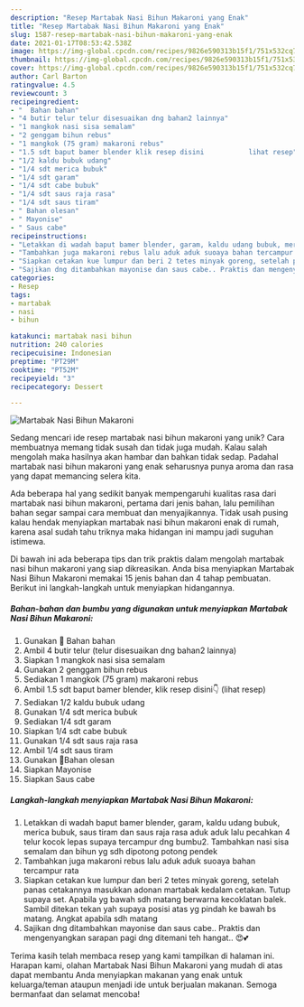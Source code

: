 ```yaml
---
description: "Resep Martabak Nasi Bihun Makaroni yang Enak"
title: "Resep Martabak Nasi Bihun Makaroni yang Enak"
slug: 1587-resep-martabak-nasi-bihun-makaroni-yang-enak
date: 2021-01-17T08:53:42.538Z
image: https://img-global.cpcdn.com/recipes/9826e590313b15f1/751x532cq70/martabak-nasi-bihun-makaroni-foto-resep-utama.jpg
thumbnail: https://img-global.cpcdn.com/recipes/9826e590313b15f1/751x532cq70/martabak-nasi-bihun-makaroni-foto-resep-utama.jpg
cover: https://img-global.cpcdn.com/recipes/9826e590313b15f1/751x532cq70/martabak-nasi-bihun-makaroni-foto-resep-utama.jpg
author: Carl Barton
ratingvalue: 4.5
reviewcount: 3
recipeingredient:
- "  Bahan bahan"
- "4 butir telur telur disesuaikan dng bahan2 lainnya"
- "1 mangkok nasi sisa semalam"
- "2 genggam bihun rebus"
- "1 mangkok (75 gram) makaroni rebus"
- "1.5 sdt baput bamer blender klik resep disini           lihat resep"
- "1/2 kaldu bubuk udang"
- "1/4 sdt merica bubuk"
- "1/4 sdt garam"
- "1/4 sdt cabe bubuk"
- "1/4 sdt saus raja rasa"
- "1/4 sdt saus tiram"
- " Bahan olesan"
- " Mayonise"
- " Saus cabe"
recipeinstructions:
- "Letakkan di wadah baput bamer blender, garam, kaldu udang bubuk, merica bubuk, saus tiram dan saus raja rasa aduk aduk lalu pecahkan 4 telur kocok lepas supaya tercampur dng bumbu2. Tambahkan nasi sisa semalam dan bihun yg sdh dipotong potong pendek"
- "Tambahkan juga makaroni rebus lalu aduk aduk suoaya bahan tercampur rata"
- "Siapkan cetakan kue lumpur dan beri 2 tetes minyak goreng, setelah panas cetakannya masukkan adonan martabak kedalam cetakan. Tutup supaya set. Apabila yg bawah sdh matang berwarna kecoklatan balek. Sambil ditekan tekan yah supaya posisi atas yg pindah ke bawah bs matang. Angkat apabila sdh matang"
- "Sajikan dng ditambahkan mayonise dan saus cabe.. Praktis dan mengenyangkan sarapan pagi dng ditemani teh hangat.. 😍💕"
categories:
- Resep
tags:
- martabak
- nasi
- bihun

katakunci: martabak nasi bihun 
nutrition: 240 calories
recipecuisine: Indonesian
preptime: "PT29M"
cooktime: "PT52M"
recipeyield: "3"
recipecategory: Dessert

---
```



![Martabak Nasi Bihun Makaroni](https://img-global.cpcdn.com/recipes/9826e590313b15f1/751x532cq70/martabak-nasi-bihun-makaroni-foto-resep-utama.jpg)

Sedang mencari ide resep martabak nasi bihun makaroni yang unik? Cara membuatnya memang tidak susah dan tidak juga mudah. Kalau salah mengolah maka hasilnya akan hambar dan bahkan tidak sedap. Padahal martabak nasi bihun makaroni yang enak seharusnya punya aroma dan rasa yang dapat memancing selera kita.



Ada beberapa hal yang sedikit banyak mempengaruhi kualitas rasa dari martabak nasi bihun makaroni, pertama dari jenis bahan, lalu pemilihan bahan segar sampai cara membuat dan menyajikannya. Tidak usah pusing kalau hendak menyiapkan martabak nasi bihun makaroni enak di rumah, karena asal sudah tahu triknya maka hidangan ini mampu jadi suguhan istimewa.


Di bawah ini ada beberapa tips dan trik praktis dalam mengolah martabak nasi bihun makaroni yang siap dikreasikan. Anda bisa menyiapkan Martabak Nasi Bihun Makaroni memakai 15 jenis bahan dan 4 tahap pembuatan. Berikut ini langkah-langkah untuk menyiapkan hidangannya.

<!--inarticleads1-->

##### Bahan-bahan dan bumbu yang digunakan untuk menyiapkan Martabak Nasi Bihun Makaroni:

1. Gunakan  🌿 Bahan bahan
1. Ambil 4 butir telur (telur disesuaikan dng bahan2 lainnya)
1. Siapkan 1 mangkok nasi sisa semalam
1. Gunakan 2 genggam bihun rebus
1. Sediakan 1 mangkok (75 gram) makaroni rebus
1. Ambil 1.5 sdt baput bamer blender, klik resep disini👇           (lihat resep)
1. Sediakan 1/2 kaldu bubuk udang
1. Gunakan 1/4 sdt merica bubuk
1. Sediakan 1/4 sdt garam
1. Siapkan 1/4 sdt cabe bubuk
1. Gunakan 1/4 sdt saus raja rasa
1. Ambil 1/4 sdt saus tiram
1. Gunakan  🌿Bahan olesan
1. Siapkan  Mayonise
1. Siapkan  Saus cabe




<!--inarticleads2-->

##### Langkah-langkah menyiapkan Martabak Nasi Bihun Makaroni:

1. Letakkan di wadah baput bamer blender, garam, kaldu udang bubuk, merica bubuk, saus tiram dan saus raja rasa aduk aduk lalu pecahkan 4 telur kocok lepas supaya tercampur dng bumbu2. Tambahkan nasi sisa semalam dan bihun yg sdh dipotong potong pendek
1. Tambahkan juga makaroni rebus lalu aduk aduk suoaya bahan tercampur rata
1. Siapkan cetakan kue lumpur dan beri 2 tetes minyak goreng, setelah panas cetakannya masukkan adonan martabak kedalam cetakan. Tutup supaya set. Apabila yg bawah sdh matang berwarna kecoklatan balek. Sambil ditekan tekan yah supaya posisi atas yg pindah ke bawah bs matang. Angkat apabila sdh matang
1. Sajikan dng ditambahkan mayonise dan saus cabe.. Praktis dan mengenyangkan sarapan pagi dng ditemani teh hangat.. 😍💕




Terima kasih telah membaca resep yang kami tampilkan di halaman ini. Harapan kami, olahan Martabak Nasi Bihun Makaroni yang mudah di atas dapat membantu Anda menyiapkan makanan yang enak untuk keluarga/teman ataupun menjadi ide untuk berjualan makanan. Semoga bermanfaat dan selamat mencoba!
